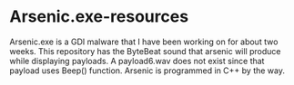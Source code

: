 # Arsenic.exe-resources

Arsenic.exe is a GDI malware that I have been working on for about two weeks. This repository has the ByteBeat sound that arsenic will produce while displaying payloads. A payload6.wav does not exist since that payload uses Beep() function. Arsenic is programmed in C++ by the way.
